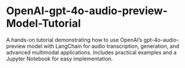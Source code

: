 # OpenAI-gpt-4o-audio-preview-Model-Tutorial
A hands-on tutorial demonstrating how to use OpenAI’s gpt-4o-audio-preview model with LangChain for audio transcription, generation, and advanced multimodal applications. Includes practical examples and a Jupyter Notebook for easy implementation.

